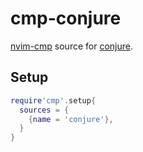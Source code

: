 # cmp-conjure

[nvim-cmp](https://github.com/hrsh7th/nvim-cmp) source for [conjure](https://github.com/Olical/conjure).

## Setup

```lua
require'cmp'.setup{
  sources = {
    {name = 'conjure'},
  }
}
```
